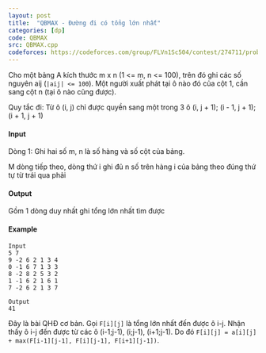 ```yaml
---
layout: post
title:  "QBMAX - Đường đi có tổng lớn nhất"
categories: [dp]
code: QBMAX
src: QBMAX.cpp
codeforces: https://codeforces.com/group/FLVn1Sc504/contest/274711/problem/J
---
```




  



Cho một bảng A kích thước m x n (1 <= m, n <= 100), trên đó ghi các số nguyên aij (`|aij| <= 100`). Một người xuất phát tại ô nào đó của cột 1, cần sang cột n (tại ô nào cũng được).

Quy tắc đi: Từ ô (i, j) chỉ được quyền sang một trong 3 ô (i, j + 1); (i - 1, j + 1); (i + 1, j + 1)

#### Input

Dòng 1: Ghi hai số m, n là số hàng và số cột của bảng.

M dòng tiếp theo, dòng thứ i ghi đủ n số trên hàng i của bảng theo đúng thứ tự từ trái qua phải

#### Output

Gồm 1 dòng duy nhất ghi tổng lớn nhất tìm được

#### Example

```
Input
5 7
9 -2 6 2 1 3 4
0 -1 6 7 1 3 3
8 -2 8 2 5 3 2
1 -1 6 2 1 6 1
7 -2 6 2 1 3 7

Output
41
```

<!--more-->



Đây là bài QHĐ cơ bản. Gọi `F[i][j]` là tổng lớn nhất đến được ô i-j. Nhận thấy ô i-j đến được từ các ô (i-1;j-1), (i;j-1), (i+1;j-1). Do đó `F[i][j] = a[i][j] + max(F[i-1][j-1], F[i][j-1], F[i+1][j-1])`.
